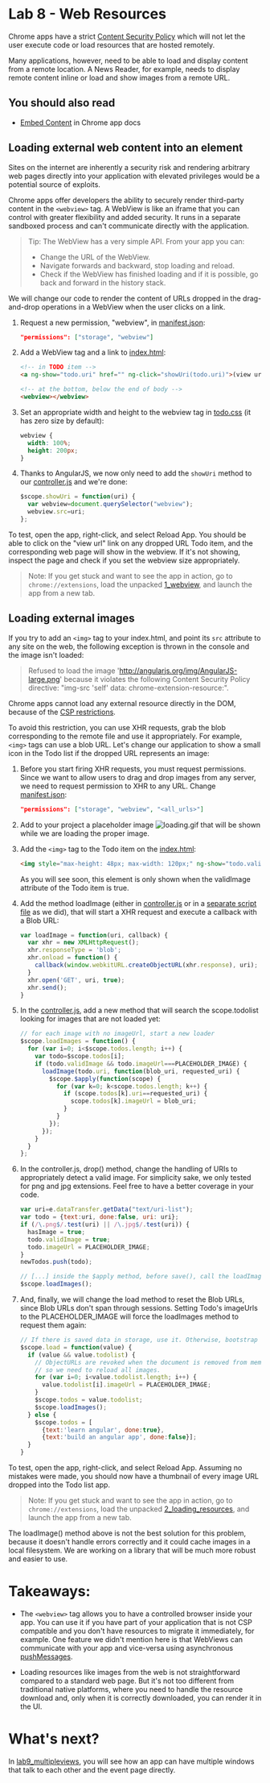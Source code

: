 # Lab 8 - Web Resources

Chrome apps have a strict [Content Security Policy](http://developer.chrome.com/trunk/apps/app_csp.html) which will not let the user execute code or load resources that are hosted remotely.

Many applications, however, need to be able to load and display content from a remote location. A News Reader, for example, needs to display remote content inline or load and show images from a remote URL.

## You should also read

* [Embed Content](http://developer.chrome.com/apps/app_external.html) in Chrome app docs

## Loading external web content into an element

Sites on the internet are inherently a security risk and rendering arbitrary web pages directly into your application with elevated privileges would be a potential source of exploits.

Chrome apps offer developers the ability to securely render third-party content in the `<webview>` tag. A WebView is like an iframe that you can control with greater flexibility and added security.
It runs in a separate sandboxed process and can't communicate directly with the application.

> Tip: The WebView has a very simple API.  From your app you can:
> 
> *  Change the URL of the WebView.
> *  Navigate forwards and backward, stop loading and reload.
> *  Check if the WebView has finished loading and if it is possible, go back and forward in the history stack.

We will change our code to render the content of URLs dropped in the drag-and-drop operations in a WebView when the user clicks on a link.

1. Request a new permission, "webview", in [manifest.json](https://github.com/GoogleChrome/chrome-app-codelab/blob/master/lab8_webresources/1_webview/manifest.json):
    ```json
    "permissions": ["storage", "webview"]
    ```

2. Add a WebView tag and a link to [index.html](https://github.com/GoogleChrome/chrome-app-codelab/blob/master/lab8_webresources/1_webview/index.html):
    ```html
    <!-- in TODO item -->
    <a ng-show="todo.uri" href="" ng-click="showUri(todo.uri)">(view url)</a>

    <!-- at the bottom, below the end of body -->
    <webview></webview>
    ```

3. Set an appropriate width and height to the webview tag in [todo.css](https://github.com/GoogleChrome/chrome-app-codelab/blob/master/lab8_webresources/1_webview/todo.css) (it has zero size by default):
    ```css
    webview {
      width: 100%;
      height: 200px;
    }
    ```
 
4. Thanks to AngularJS, we now only need to add the `showUri` method to our [controller.js](https://github.com/GoogleChrome/chrome-app-codelab/blob/master/lab8_webresources/1_webview/controller.js) and we're done:
    ```js
    $scope.showUri = function(uri) {
      var webview=document.querySelector("webview");
      webview.src=uri;
    };
    ```

To test, open the app, right-click, and select Reload App.
You should be able to click on the "view url" link on any dropped URL Todo item, and the corresponding web page will show in the webview.
If it's not showing, inspect the page and check if you set the webview size appropriately.

> Note: If you get stuck and want to see the app in action, go to `chrome://extensions`,
load the unpacked [1_webview](https://github.com/GoogleChrome/chrome-app-codelab/tree/master/lab8_webresources/1_webview), and launch the app from a new tab.

## Loading external images

If you try to add an `<img>` tag to your index.html, and point its `src` attribute to any site on the web, the following exception is thrown in the console and the image isn't loaded:
> Refused to load the image 'http://angularjs.org/img/AngularJS-large.png' because it violates the following Content Security Policy directive: "img-src 'self' data: chrome-extension-resource:".

Chrome apps cannot load any external resource directly in the DOM, because of the [CSP restrictions](http://developer.chrome.com/apps/app_csp.html).

To avoid this restriction, you can use XHR requests, grab the blob corresponding to the remote file and use it appropriately.
For example, `<img>` tags can use a blob URL.
Let's change our application to show a small icon in the Todo list if the dropped URL represents an image:

1. Before you start firing XHR requests, you must request permissions.
Since we want to allow users to drag and drop images from any server, we need to request permission to XHR to any URL.
Change [manifest.json](https://github.com/GoogleChrome/chrome-app-codelab/blob/master/lab8_webresources/2_loading_resources/manifest.json):
    ```json
    "permissions": ["storage", "webview", "<all_urls>"]
    ```

2. Add to your project a placeholder image ![loading.gif](https://github.com/GoogleChrome/chrome-app-codelab/raw/master/lab8_webresources/2_loading_resources/loading.gif) that will be shown while we are loading the proper image.

3. Add the `<img>` tag to the Todo item on the [index.html](https://github.com/GoogleChrome/chrome-app-codelab/blob/master/lab8_webresources/2_loading_resources/index.html):
    ```html
    <img style="max-height: 48px; max-width: 120px;" ng-show="todo.validImage" ng-src="{{todo.imageUrl}}"></img>
    ```
    As you will see soon, this element is only shown when the validImage attribute of the Todo item is true.

4. Add the method loadImage (either in [controller.js](https://github.com/GoogleChrome/chrome-app-codelab/blob/master/lab8_webresources/2_loading_resources/controller.js) or in a [separate script file](https://github.com/GoogleChrome/chrome-app-codelab/blob/master/lab8_webresources/2_loading_resources/loader.js) as we did), that will start a XHR request and execute a callback with a Blob URL:
    ```js
    var loadImage = function(uri, callback) {
      var xhr = new XMLHttpRequest();
      xhr.responseType = 'blob';
      xhr.onload = function() {
        callback(window.webkitURL.createObjectURL(xhr.response), uri);
      }
      xhr.open('GET', uri, true);
      xhr.send();
    }
    ```

5. In the [controller.js](https://github.com/GoogleChrome/chrome-app-codelab/blob/master/lab8_webresources/2_loading_resources/controller.js), add a new method that will search the scope.todolist looking for images that are not loaded yet:
    ```js
    // for each image with no imageUrl, start a new loader
    $scope.loadImages = function() {
      for (var i=0; i<$scope.todos.length; i++) {
        var todo=$scope.todos[i];
        if (todo.validImage && todo.imageUrl===PLACEHOLDER_IMAGE) {
          loadImage(todo.uri, function(blob_uri, requested_uri) {
            $scope.$apply(function(scope) {
              for (var k=0; k<scope.todos.length; k++) {
                if (scope.todos[k].uri==requested_uri) {
                  scope.todos[k].imageUrl = blob_uri;
                }
              }
            });
          });
        }
      }
    };
    ```

6. In the controller.js, drop() method, change the handling of URIs to appropriately detect a valid image. For simplicity sake, we only tested for png and jpg extensions. Feel free to have a better coverage in your code.
    ```js
    var uri=e.dataTransfer.getData("text/uri-list");
    var todo = {text:uri, done:false, uri: uri};
    if (/\.png$/.test(uri) || /\.jpg$/.test(uri)) {
      hasImage = true;
      todo.validImage = true;
      todo.imageUrl = PLACEHOLDER_IMAGE;
    }
    newTodos.push(todo);

    // [...] inside the $apply method, before save(), call the loadImages method:
    $scope.loadImages();
    ```

7. And, finally, we will change the load method to reset the Blob URLs, since Blob URLs don't span through sessions.
Setting Todo's imageUrls to the PLACEHOLDER_IMAGE will force the loadImages method to request them again:
    ```js
    // If there is saved data in storage, use it. Otherwise, bootstrap with sample todos
    $scope.load = function(value) {
      if (value && value.todolist) {
        // ObjectURLs are revoked when the document is removed from memory,
        // so we need to reload all images.
        for (var i=0; i<value.todolist.length; i++) {
          value.todolist[i].imageUrl = PLACEHOLDER_IMAGE;
        }
        $scope.todos = value.todolist;
        $scope.loadImages();
      } else {
        $scope.todos = [
          {text:'learn angular', done:true},
          {text:'build an angular app', done:false}];
      }
    }
    ```

To test, open the app, right-click, and select Reload App.
Assuming no mistakes were made, you should now have a thumbnail of every image URL dropped into the Todo list app.

> Note: If you get stuck and want to see the app in action, go to `chrome://extensions`,
load the unpacked [2_loading_resources](https://github.com/GoogleChrome/chrome-app-codelab/tree/master/lab8_webresources/2_loading_resources), and launch the app from a new tab.

The loadImage() method above is not the best solution for this problem, because it doesn't handle errors correctly and it could cache images in a local filesystem.
We are working on a library that will be much more robust and easier to use.

# Takeaways: 

* The `<webview>` tag allows you to have a controlled browser inside your app.
You can use it if you have part of your application that is not CSP compatible and you don't have resources to migrate it immediately, for example.
One feature we didn't mention here is that WebViews can communicate with your app and vice-versa using asynchronous [pushMessages](http://developer.chrome.com/trunk/apps/pushMessaging.html).

* Loading resources like images from the web is not straightforward compared to a standard web page.
But it's not too different from traditional native platforms, where you need to handle the resource download and, only when it is correctly downloaded, you can render it in the UI.

# What's next?

In [lab9_multipleviews](https://github.com/GoogleChrome/chrome-app-codelab/tree/master/lab9_multipleviews),
you will see how an app can have multiple windows that talk to each other and the event page directly.